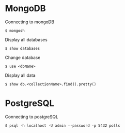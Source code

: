 # MongoDB

Connecting to mongoDB

`$ mongosh`

Display all databases

`$ show databases`

Change database

`$ use <dbName>`

Display all data

`$ show db.<collectionName>.find().pretty()`

# PostgreSQL

Connecting to postgreSQL

`$ psql -h localhost -U admin --password -p 5432 polls`
